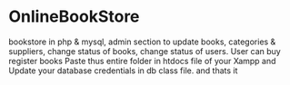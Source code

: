# OnlineBookStore
bookstore in php &amp; mysql, admin section to update books, categories &amp; suppliers, change status of books, change status of users. User can buy register books
Paste thus entire folder in htdocs file of your Xampp and Update your database credentials in db class file.
and thats it
